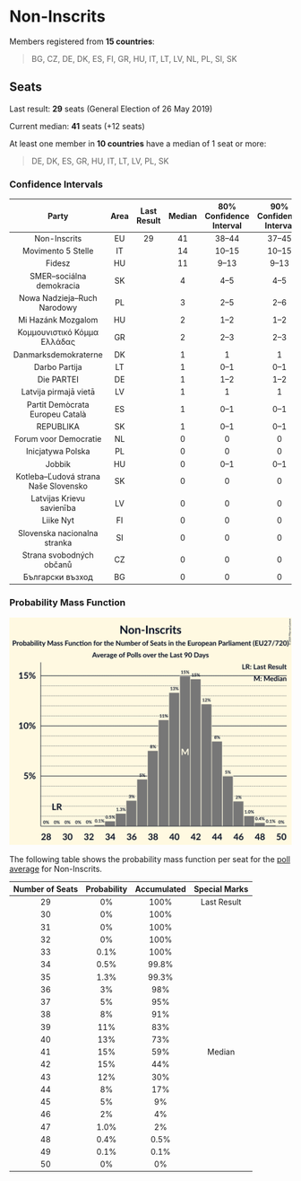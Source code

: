 # Non-Inscrits

Members registered from **15 countries**:

> BG, CZ, DE, DK, ES, FI, GR, HU, IT, LT, LV, NL, PL, SI, SK

## Seats

Last result: **29** seats (General Election of 26 May 2019)

Current median: **41** seats (+12 seats)

At least one member in **10 countries** have a median of 1 seat or more:

> DE, DK, ES, GR, HU, IT, LT, LV, PL, SK

### Confidence Intervals

| Party | Area | Last Result | Median | 80% Confidence Interval | 90% Confidence Interval | 95% Confidence Interval | 99% Confidence Interval |
|:-----:|:----:|:-----------:|:------:|:-----------------------:|:-----------------------:|:-----------------------:|:-----------------------:|
| Non-Inscrits | EU | 29 | 41 | 38–44 | 37–45 | 36–46 | 34–47 |
| Movimento 5 Stelle | IT | | 14 | 10–15 | 10–15 | 10–16 | 10–17 |
| Fidesz | HU | | 11 | 9–13 | 9–13 | 9–13 | 8–13 |
| SMER–sociálna demokracia | SK | | 4 | 4–5 | 4–5 | 4–5 | 3–6 |
| Nowa Nadzieja–Ruch Narodowy | PL | | 3 | 2–5 | 2–6 | 2–6 | 1–6 |
| Mi Hazánk Mozgalom | HU | | 2 | 1–2 | 1–2 | 1–3 | 1–3 |
| Κομμουνιστικό Κόμμα Ελλάδας | GR | | 2 | 2–3 | 2–3 | 2–3 | 1–3 |
| Danmarksdemokraterne | DK | | 1 | 1 | 1 | 1 | 1 |
| Darbo Partija | LT | | 1 | 0–1 | 0–1 | 0–1 | 0–1 |
| Die PARTEI | DE | | 1 | 1–2 | 1–2 | 1–2 | 0–2 |
| Latvija pirmajā vietā | LV | | 1 | 1 | 1 | 1–2 | 1–2 |
| Partit Demòcrata Europeu Català | ES | | 1 | 0–1 | 0–1 | 0–1 | 0–1 |
| REPUBLIKA | SK | | 1 | 0–1 | 0–1 | 0–1 | 0–1 |
| Forum voor Democratie | NL | | 0 | 0 | 0 | 0 | 0 |
| Inicjatywa Polska | PL | | 0 | 0 | 0 | 0 | 0 |
| Jobbik | HU | | 0 | 0–1 | 0–1 | 0–1 | 0–1 |
| Kotleba–Ľudová strana Naše Slovensko | SK | | 0 | 0 | 0 | 0 | 0 |
| Latvijas Krievu savienība | LV | | 0 | 0 | 0 | 0 | 0 |
| Liike Nyt | FI | | 0 | 0 | 0 | 0 | 0 |
| Slovenska nacionalna stranka | SI | | 0 | 0 | 0 | 0 | 0 |
| Strana svobodných občanů | CZ | | 0 | 0 | 0 | 0 | 0 |
| Български възход | BG | | 0 | 0 | 0 | 0 | 0 |

### Probability Mass Function

![Graph with seats probability mass function not yet produced](average-2024-02-15-seats-pmf-non-inscrits.png "Seats Probability Mass Function")

The following table shows the probability mass function per seat for the [poll average](average-2024-02-15.html) for Non-Inscrits.

| Number of Seats | Probability | Accumulated | Special Marks |
|:---------------:|:-----------:|:-----------:|:-------------:|
| 29 | 0% | 100% | Last Result |
| 30 | 0% | 100% |  |
| 31 | 0% | 100% |  |
| 32 | 0% | 100% |  |
| 33 | 0.1% | 100% |  |
| 34 | 0.5% | 99.8% |  |
| 35 | 1.3% | 99.3% |  |
| 36 | 3% | 98% |  |
| 37 | 5% | 95% |  |
| 38 | 8% | 91% |  |
| 39 | 11% | 83% |  |
| 40 | 13% | 73% |  |
| 41 | 15% | 59% | Median |
| 42 | 15% | 44% |  |
| 43 | 12% | 30% |  |
| 44 | 8% | 17% |  |
| 45 | 5% | 9% |  |
| 46 | 2% | 4% |  |
| 47 | 1.0% | 2% |  |
| 48 | 0.4% | 0.5% |  |
| 49 | 0.1% | 0.1% |  |
| 50 | 0% | 0% |  |


